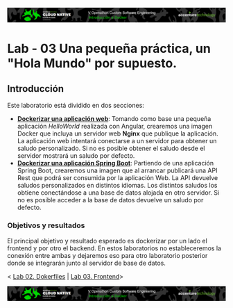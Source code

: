 <p align="center">
    <img src="../resources/header.png">
</p>

# Lab - 03 Una pequeña práctica, un "Hola Mundo" por supuesto.

## Introducción

Este laboratorio está dividido en dos secciones:

- [**Dockerizar una aplicación web**](frontend): Tomando como base una pequeña aplicación *HelloWorld* realizada con Angular, crearemos una imagen Docker que incluya un servidor web **Nginx** que publique la aplicación. La aplicación web intentará conectarse a un servidor para obtener un saludo personalizado. Si no es posible obtener el saludo desde el servidor mostrará un saludo por defecto.  
- [**Dockerizar una aplicación Spring Boot**](backend): Partiendo de una aplicación Spring Boot, crearemos una imagen que al arrancar publicará una API Rest que podrá ser consumida por la aplicación Web. La API devuelve saludos personalizados en distintos idiomas. Los distintos saludos los obtiene conectándose a una base de datos alojada en otro servidor. Si no es posible acceder a la base de datos devuelve un saludo por defecto.


### Objetivos y resultados
El principal objetivo y resultado esperado es dockerizar por un lado el frontend y por otro el backend. En estos laboratorios no estableceremos la conexión entre ambas y dejaremos eso para otro laboratorio posterior donde se integrarán junto al servidor de base de datos.

< [Lab 02. Dokerfiles](../lab-02) | [Lab 03. Frontend](frontend)>

<p align="center">
    <img src="../resources/header.png">
</p>
